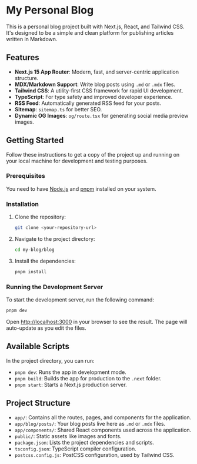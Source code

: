 # My Personal Blog

This is a personal blog project built with Next.js, React, and Tailwind CSS. It's designed to be a simple and clean platform for publishing articles written in Markdown.

## Features

- **Next.js 15 App Router**: Modern, fast, and server-centric application structure.
- **MDX/Markdown Support**: Write blog posts using `.md` or `.mdx` files.
- **Tailwind CSS**: A utility-first CSS framework for rapid UI development.
- **TypeScript**: For type safety and improved developer experience.
- **RSS Feed**: Automatically generated RSS feed for your posts.
- **Sitemap**: `sitemap.ts` for better SEO.
- **Dynamic OG Images**: `og/route.tsx` for generating social media preview images.

## Getting Started

Follow these instructions to get a copy of the project up and running on your local machine for development and testing purposes.

### Prerequisites

You need to have [Node.js](https://nodejs.org/) and [pnpm](https://pnpm.io/) installed on your system.

### Installation

1.  Clone the repository:
    ```sh
    git clone <your-repository-url>
    ```
2.  Navigate to the project directory:
    ```sh
    cd my-blog/blog
    ```
3.  Install the dependencies:
    ```sh
    pnpm install
    ```

### Running the Development Server

To start the development server, run the following command:

```sh
pnpm dev
```

Open [http://localhost:3000](http://localhost:3000) in your browser to see the result. The page will auto-update as you edit the files.

## Available Scripts

In the project directory, you can run:

-   `pnpm dev`: Runs the app in development mode.
-   `pnpm build`: Builds the app for production to the `.next` folder.
-   `pnpm start`: Starts a Next.js production server.

## Project Structure

-   `app/`: Contains all the routes, pages, and components for the application.
-   `app/blog/posts/`: Your blog posts live here as `.md` or `.mdx` files.
-   `app/components/`: Shared React components used across the application.
-   `public/`: Static assets like images and fonts.
-   `package.json`: Lists the project dependencies and scripts.
-   `tsconfig.json`: TypeScript compiler configuration.
-   `postcss.config.js`: PostCSS configuration, used by Tailwind CSS.